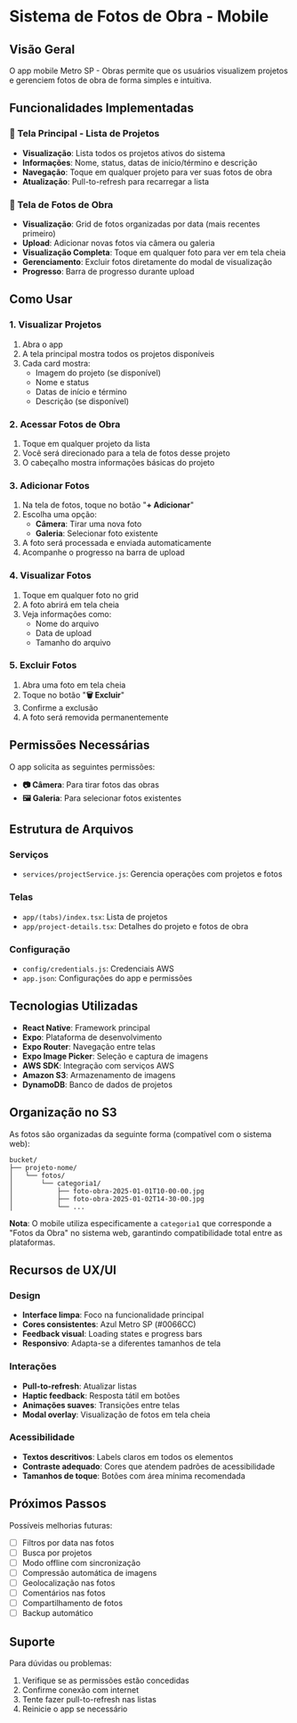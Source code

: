 # Sistema de Fotos de Obra - Mobile

## Visão Geral

O app mobile Metro SP - Obras permite que os usuários visualizem projetos e gerenciem fotos de obra de forma simples e intuitiva.

## Funcionalidades Implementadas

### 📱 Tela Principal - Lista de Projetos
- **Visualização**: Lista todos os projetos ativos do sistema
- **Informações**: Nome, status, datas de início/término e descrição
- **Navegação**: Toque em qualquer projeto para ver suas fotos de obra
- **Atualização**: Pull-to-refresh para recarregar a lista

### 📸 Tela de Fotos de Obra
- **Visualização**: Grid de fotos organizadas por data (mais recentes primeiro)
- **Upload**: Adicionar novas fotos via câmera ou galeria
- **Visualização Completa**: Toque em qualquer foto para ver em tela cheia
- **Gerenciamento**: Excluir fotos diretamente do modal de visualização
- **Progresso**: Barra de progresso durante upload

## Como Usar

### 1. Visualizar Projetos
1. Abra o app
2. A tela principal mostra todos os projetos disponíveis
3. Cada card mostra:
   - Imagem do projeto (se disponível)
   - Nome e status
   - Datas de início e término
   - Descrição (se disponível)

### 2. Acessar Fotos de Obra
1. Toque em qualquer projeto da lista
2. Você será direcionado para a tela de fotos desse projeto
3. O cabeçalho mostra informações básicas do projeto

### 3. Adicionar Fotos
1. Na tela de fotos, toque no botão "**+ Adicionar**"
2. Escolha uma opção:
   - **Câmera**: Tirar uma nova foto
   - **Galeria**: Selecionar foto existente
3. A foto será processada e enviada automaticamente
4. Acompanhe o progresso na barra de upload

### 4. Visualizar Fotos
1. Toque em qualquer foto no grid
2. A foto abrirá em tela cheia
3. Veja informações como:
   - Nome do arquivo
   - Data de upload
   - Tamanho do arquivo

### 5. Excluir Fotos
1. Abra uma foto em tela cheia
2. Toque no botão "**🗑️ Excluir**"
3. Confirme a exclusão
4. A foto será removida permanentemente

## Permissões Necessárias

O app solicita as seguintes permissões:

- **📷 Câmera**: Para tirar fotos das obras
- **🖼️ Galeria**: Para selecionar fotos existentes

## Estrutura de Arquivos

### Serviços
- `services/projectService.js`: Gerencia operações com projetos e fotos

### Telas
- `app/(tabs)/index.tsx`: Lista de projetos
- `app/project-details.tsx`: Detalhes do projeto e fotos de obra

### Configuração
- `config/credentials.js`: Credenciais AWS
- `app.json`: Configurações do app e permissões

## Tecnologias Utilizadas

- **React Native**: Framework principal
- **Expo**: Plataforma de desenvolvimento
- **Expo Router**: Navegação entre telas
- **Expo Image Picker**: Seleção e captura de imagens
- **AWS SDK**: Integração com serviços AWS
- **Amazon S3**: Armazenamento de imagens
- **DynamoDB**: Banco de dados de projetos

## Organização no S3

As fotos são organizadas da seguinte forma (compatível com o sistema web):
```
bucket/
├── projeto-nome/
│   └── fotos/
│       └── categoria1/
│           ├── foto-obra-2025-01-01T10-00-00.jpg
│           ├── foto-obra-2025-01-02T14-30-00.jpg
│           └── ...
```

**Nota**: O mobile utiliza especificamente a `categoria1` que corresponde a "Fotos da Obra" no sistema web, garantindo compatibilidade total entre as plataformas.

## Recursos de UX/UI

### Design
- **Interface limpa**: Foco na funcionalidade principal
- **Cores consistentes**: Azul Metro SP (#0066CC)
- **Feedback visual**: Loading states e progress bars
- **Responsivo**: Adapta-se a diferentes tamanhos de tela

### Interações
- **Pull-to-refresh**: Atualizar listas
- **Haptic feedback**: Resposta tátil em botões
- **Animações suaves**: Transições entre telas
- **Modal overlay**: Visualização de fotos em tela cheia

### Acessibilidade
- **Textos descritivos**: Labels claros em todos os elementos
- **Contraste adequado**: Cores que atendem padrões de acessibilidade
- **Tamanhos de toque**: Botões com área mínima recomendada

## Próximos Passos

Possíveis melhorias futuras:
- [ ] Filtros por data nas fotos
- [ ] Busca por projetos
- [ ] Modo offline com sincronização
- [ ] Compressão automática de imagens
- [ ] Geolocalização nas fotos
- [ ] Comentários nas fotos
- [ ] Compartilhamento de fotos
- [ ] Backup automático

## Suporte

Para dúvidas ou problemas:
1. Verifique se as permissões estão concedidas
2. Confirme conexão com internet
3. Tente fazer pull-to-refresh nas listas
4. Reinicie o app se necessário
